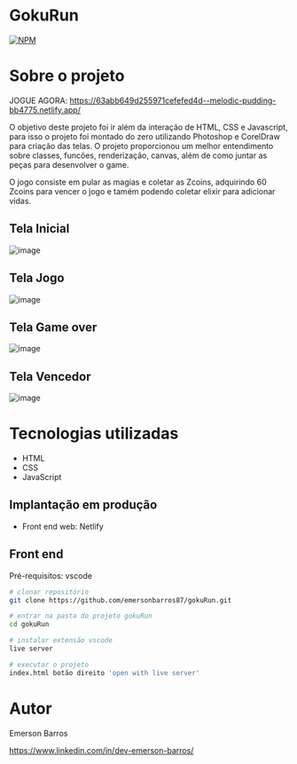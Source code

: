 # GokuRun
[![NPM](https://img.shields.io/npm/l/react)](https://github.com/emersonbarros87/gokuRun/blob/main/license) 

# Sobre o projeto

JOGUE AGORA: https://63abb649d255971cefefed4d--melodic-pudding-bb4775.netlify.app/

O objetivo deste projeto foi ir além da interação de HTML, CSS e Javascript, para isso o projeto foi montado do zero utilizando Photoshop e CorelDraw para criação das telas. O projeto proporcionou um melhor entendimento sobre classes, funcões, renderização, canvas, além de como juntar as peças para desenvolver o game.

O jogo consiste em pular as magias e coletar as Zcoins, adquirindo 60 Zcoins para vencer o jogo e tamém podendo coletar elixir para adicionar vidas.

## Tela Inicial
![image](https://user-images.githubusercontent.com/75150416/209837794-d3cd8891-f371-4753-bcd2-50841938778f.png)

## Tela Jogo
![image](https://user-images.githubusercontent.com/75150416/209838016-df368a4b-4151-43f6-a741-708a9bee4d17.png)

## Tela Game over
![image](https://user-images.githubusercontent.com/75150416/209838369-1a4af7c0-d714-4da8-855f-4036532ac398.png)

## Tela Vencedor
![image](https://user-images.githubusercontent.com/75150416/209838491-2c328cc4-bc1a-4fef-8141-e5d33d0aa5ef.png)



# Tecnologias utilizadas
- HTML
- CSS 
- JavaScript

## Implantação em produção
- Front end web: Netlify

## Front end
Pré-requisitos: vscode

```bash
# clonar repositório
git clone https://github.com/emersonbarros87/gokuRun.git

# entrar na pasta do projeto gokuRun
cd gokuRun

# instalar extensão vscode
live server

# executar o projeto
index.html botão direito 'open with live server'
```

# Autor

Emerson Barros

https://www.linkedin.com/in/dev-emerson-barros/


